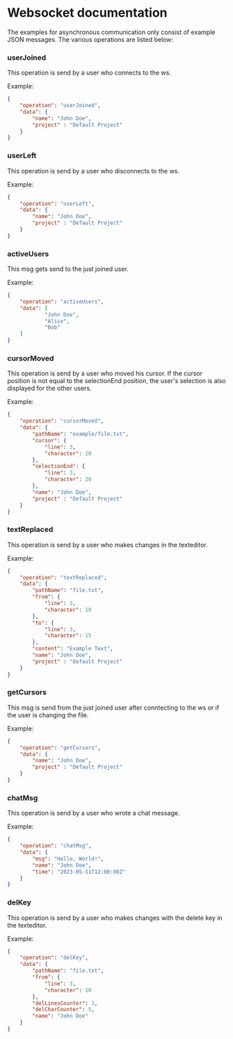 # Websocket documentation

The examples for asynchronous communication only consist of example JSON messages. The various operations are listed below:


### userJoined

This operation is send by a user who connects to the ws.

Example:

```json
{
    "operation": "userJoined",
    "data": {
        "name": "John Doe",
        "project" : "Default Project"
    }
}
```

### userLeft

This operation is send by a user who disconnects to the ws.

Example:

```json
{
    "operation": "userLeft",
    "data": {
        "name": "John Doe",
        "project" : "Default Project"
    }
}
```

### activeUsers

This msg gets send to the just joined user.

Example:

```json
{
    "operation": "activeUsers",
    "data": [
		    "John Doe",
		    "Alice",
		    "Bob"
    ]
}
```

### cursorMoved

This operation is send by a user who moved his cursor. If the cursor position is not equal to the selectionEnd position, the user's selection is also displayed for the other users.

Example:

```json
{
    "operation": "cursorMoved",
    "data": {
        "pathName": "example/file.txt",
        "cursor": {
            "line": 3,
            "character": 10
        },
        "selectionEnd": {
            "line": 3,
            "character": 20
        },
        "name": "John Doe",
        "project" : "Default Project"
    }
}
```

### textReplaced

This operation is send by a user who makes changes in the texteditor.

Example:

```json
{
    "operation": "textReplaced",
    "data": {
        "pathName": "file.txt",
        "from": {
            "line": 3,
            "character": 10
        },
        "to": {
            "line": 3,
            "character": 15
        },
        "content": "Example Text",
        "name": "John Doe",
        "project" : "Default Project"
    }
}
```

### getCursors

This msg is send from the just joined user after conntecting to the ws or if the user is changing the file.

Example:

```json
{
    "operation": "getCursors",
    "data": {
        "name": "John Doe",
        "project" : "Default Project"
    }
}
```

### chatMsg

This operation is send by a user who wrote a chat message.

Example:

```json
{
    "operation": "chatMsg",
    "data": {
        "msg": "Hello, World!",
        "name": "John Doe",
        "time": "2023-05-11T12:00:00Z"
    }
}
```

### delKey

This operation is send by a user who makes changes with the delete key in the texteditor.

Example:

```json
{
    "operation": "delKey",
    "data": {
        "pathName": "file.txt",
        "from": {
            "line": 3,
            "character": 10
        },
        "delLinesCounter": 1,
        "delCharCounter": 5,
        "name": "John Doe"
    }
}
```
